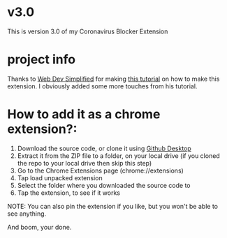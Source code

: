 # v3.0

This is version 3.0 of my Coronavirus Blocker Extension

# project info
Thanks to [Web Dev Simplified](https://www.youtube.com/WebDevSimplified) for making [this tutorial](https://youtu.be/rymG9UmPuhM) on how to make this extension. I obviously added some more touches from his tutorial.

# How to add it as a chrome extension?:
1. Download the source code, or clone it using [Github Desktop](https://desktop.github.com/)
2. Extract it from the ZIP file to a folder, on your local drive (if you cloned the repo to your local drive then skip this step)
3. Go to the Chrome Extensions page (chrome://extensions)
4. Tap load unpacked extension
5. Select the folder where you downloaded the source code to
6. Tap the extension, to see if it works

NOTE: You can also pin the extension if you like, but you won't be able to see anything. 

And boom, your done.

